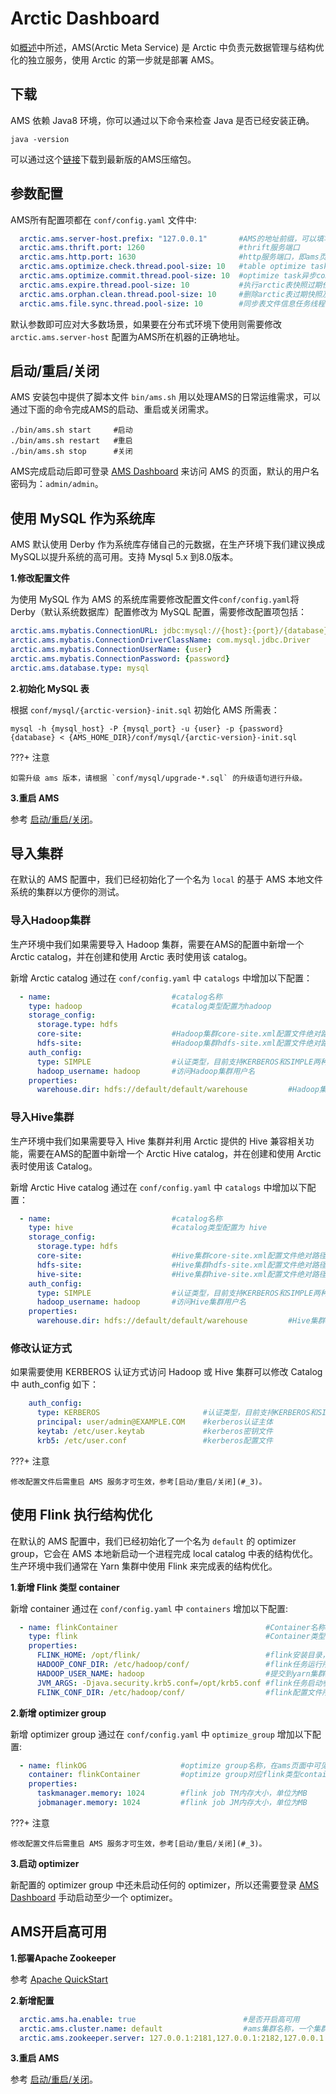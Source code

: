 # Arctic Dashboard

如[概述](../index.md)中所述，AMS(Arctic Meta Service) 是 Arctic 中负责元数据管理与结构优化的独立服务，使用 Arctic 的第一步就是部署 AMS。

## 下载
AMS 依赖 Java8 环境，你可以通过以下命令来检查 Java 是否已经安装正确。
```shell
java -version
```
可以通过这个[链接](https://github.com/NetEase/arctic/releases/download/v0.3.1-rc1/arctic-0.3.1-bin.zip)下载到最新版的AMS压缩包。

## 参数配置
AMS所有配置项都在 `conf/config.yaml` 文件中:

```yaml
  arctic.ams.server-host.prefix: "127.0.0.1"       #AMS的地址前缀，可以填写完整的地址，也可以只填写用于匹配真实地址的前缀(例如"192.168"，注意必须加双引号)
  arctic.ams.thrift.port: 1260                     #thrift服务端口
  arctic.ams.http.port: 1630                       #http服务端口，即ams页面端口
  arctic.ams.optimize.check.thread.pool-size: 10   #table optimize task任务运行时信息同步任务线程池大小
  arctic.ams.optimize.commit.thread.pool-size: 10  #optimize task异步commit线程池大小
  arctic.ams.expire.thread.pool-size: 10           #执行arctic表快照过期任务线程池大小
  arctic.ams.orphan.clean.thread.pool-size: 10     #删除arctic表过期快照及文件任务线程池大小
  arctic.ams.file.sync.thread.pool-size: 10        #同步表文件信息任务线程池大小
```
默认参数即可应对大多数场景，如果要在分布式环境下使用则需要修改 `arctic.ams.server-host` 配置为AMS所在机器的正确地址。

## 启动/重启/关闭
AMS 安装包中提供了脚本文件 `bin/ams.sh` 用以处理AMS的日常运维需求，可以通过下面的命令完成AMS的启动、重启或关闭需求。
```shell
./bin/ams.sh start     #启动
./bin/ams.sh restart   #重启
./bin/ams.sh stop      #关闭
```
AMS完成启动后即可登录 [AMS Dashboard](http://localhost:1630) 来访问 AMS 的页面，默认的用户名密码为：`admin/admin`。

## 使用 MySQL 作为系统库
AMS 默认使用 Derby 作为系统库存储自己的元数据，在生产环境下我们建议换成MySQL以提升系统的高可用。支持 Mysql 5.x 到8.0版本。

**1.修改配置文件**

为使用 MySQL 作为 AMS 的系统库需要修改配置文件`conf/config.yaml`将 Derby（默认系统数据库）配置修改为 MySQL 配置，需要修改配置项包括：

```yaml
arctic.ams.mybatis.ConnectionURL: jdbc:mysql://{host}:{port}/{database}  #MySQL 服务url
arctic.ams.mybatis.ConnectionDriverClassName: com.mysql.jdbc.Driver      #MySQL jdbc driver
arctic.ams.mybatis.ConnectionUserName: {user}                            #MySQL 访问用户名
arctic.ams.mybatis.ConnectionPassword: {password}                        #MySQL 访问密码
arctic.ams.database.type: mysql                                          #系统库类型
```


**2.初始化 MySQL 表**

根据 `conf/mysql/{arctic-version}-init.sql` 初始化 AMS 所需表：

```shell
mysql -h {mysql_host} -P {mysql_port} -u {user} -p {password} {database} < {AMS_HOME_DIR}/conf/mysql/{arctic-version}-init.sql
```

???+ 注意

    如需升级 ams 版本，请根据 `conf/mysql/upgrade-*.sql` 的升级语句进行升级。

**3.重启 AMS**

参考 [启动/重启/关闭](#_3)。

## 导入集群

在默认的 AMS 配置中，我们已经初始化了一个名为 `local` 的基于 AMS 本地文件系统的集群以方便你的测试。

### 导入Hadoop集群

生产环境中我们如果需要导入 Hadoop 集群，需要在AMS的配置中新增一个 Arctic catalog，并在创建和使用 Arctic 表时使用该 catalog。

新增 Arctic catalog 通过在 `conf/config.yaml` 中 `catalogs` 中增加以下配置：

```yaml
  - name:                           #catalog名称
    type: hadoop                    #catalog类型配置为hadoop
    storage_config:
      storage.type: hdfs
      core-site:                    #Hadoop集群core-site.xml配置文件绝对路径
      hdfs-site:                    #Hadoop集群hdfs-site.xml配置文件绝对路径
    auth_config:
      type: SIMPLE                  #认证类型，目前支持KERBEROS和SIMPLE两种类型
      hadoop_username: hadoop       #访问Hadoop集群用户名
    properties:
      warehouse.dir: hdfs://default/default/warehouse         #Hadoop集群仓库地址
```

### 导入Hive集群

生产环境中我们如果需要导入 Hive 集群并利用 Arctic 提供的 Hive 兼容相关功能，需要在AMS的配置中新增一个 Arctic Hive catalog，并在创建和使用 Arctic 表时使用该 Catalog。

新增 Arctic Hive catalog 通过在 `conf/config.yaml` 中 `catalogs` 中增加以下配置：

```yaml
  - name:                           #catalog名称
    type: hive                      #catalog类型配置为 hive
    storage_config:
      storage.type: hdfs
      core-site:                    #Hive集群core-site.xml配置文件绝对路径
      hdfs-site:                    #Hive集群hdfs-site.xml配置文件绝对路径
      hive-site:                    #Hive集群hive-site.xml配置文件绝对路径
    auth_config:
      type: SIMPLE                  #认证类型，目前支持KERBEROS和SIMPLE两种类型
      hadoop_username: hadoop       #访问Hive集群用户名
    properties:
      warehouse.dir: hdfs://default/default/warehouse         #Hive集群仓库地址
```

### 修改认证方式

如果需要使用 KERBEROS 认证方式访问 Hadoop 或 Hive 集群可以修改 Catalog 中 auth_config 如下：

```yaml
    auth_config:
      type: KERBEROS                       #认证类型，目前支持KERBEROS和SIMPLE两种类型
      principal: user/admin@EXAMPLE.COM    #kerberos认证主体
      keytab: /etc/user.keytab             #kerberos密钥文件
      krb5: /etc/user.conf                 #kerberos配置文件
```

???+ 注意

    修改配置文件后需重启 AMS 服务才可生效，参考[启动/重启/关闭](#_3)。

## 使用 Flink 执行结构优化

在默认的 AMS 配置中，我们已经初始化了一个名为 `default` 的 optimizer group，它会在 AMS 本地新启动一个进程完成 local catalog 中表的结构优化。
生产环境中我们通常在 Yarn 集群中使用 Flink 来完成表的结构优化。

**1.新增 Flink 类型 container**

新增 container 通过在 `conf/config.yaml` 中 `containers` 增加以下配置:

```yaml
  - name: flinkContainer                                 #Container名称
    type: flink                                          #Container类型，目前支持flink和local两种
    properties:
      FLINK_HOME: /opt/flink/                            #flink安装目录，用于启动flink类型Optimizer
      HADOOP_CONF_DIR: /etc/hadoop/conf/                 #flink任务运行所需hadoop集群配置文件所在目录
      HADOOP_USER_NAME: hadoop                           #提交到yarn集群用户
      JVM_ARGS: -Djava.security.krb5.conf=/opt/krb5.conf #flink任务启动参数，例如需要指定kerberos配置文件
      FLINK_CONF_DIR: /etc/hadoop/conf/                  #flink配置文件所在目录
```

**2.新增 optimizer group**

新增 optimizer group 通过在 `conf/config.yaml` 中 `optimize_group` 增加以下配置:

```yaml
  - name: flinkOG                     #optimize group名称，在ams页面中可见
    container: flinkContainer         #optimize group对应flink类型container名称
    properties:
      taskmanager.memory: 1024        #flink job TM内存大小，单位为MB
      jobmanager.memory: 1024         #flink job JM内存大小，单位为MB
```

???+ 注意

    修改配置文件后需重启 AMS 服务才可生效，参考[启动/重启/关闭](#_3)。

**3.启动 optimizer**

新配置的 optimizer group 中还未启动任何的 optimizer，所以还需要登录 [AMS Dashboard](http://localhost:1630) 手动启动至少一个 optimizer。


## AMS开启高可用

**1.部署Apache Zookeeper**

参考 [Apache QuickStart](https://zookeeper.apache.org/doc/r3.7.1/zookeeperStarted.html)

**2.新增配置**

```yaml
  arctic.ams.ha.enable: true                        #是否开启高可用
  arctic.ams.cluster.name: default                  #ams集群名称，一个集群内会保持一主多备
  arctic.ams.zookeeper.server: 127.0.0.1:2181,127.0.0.1:2182,127.0.0.1:2183   #zookeeper server地址
```

**3.重启 AMS**

参考 [启动/重启/关闭](#_3)。